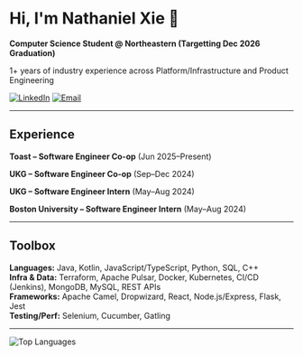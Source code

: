 # Hi, I'm Nathaniel Xie 👋

**Computer Science Student @ Northeastern (Targetting Dec 2026 Graduation)**

1+ years of industry experience across Platform/Infrastructure and Product Engineering

[![LinkedIn](https://img.shields.io/badge/LinkedIn-nathaniel--xie-blue?logo=linkedin)](https://linkedin.com/in/nathaniel-xie)
[![Email](https://img.shields.io/badge/Email-xienathaniel%40gmail.com-red?logo=gmail)](mailto:xienathaniel@gmail.com)

---

## Experience

**Toast – Software Engineer Co-op** (Jun 2025–Present)  

**UKG – Software Engineer Co-op** (Sep–Dec 2024)  

**UKG – Software Engineer Intern** (May–Aug 2024)  

**Boston University – Software Engineer Intern** (May–Aug 2024)  

---

## Toolbox

**Languages:** Java, Kotlin, JavaScript/TypeScript, Python, SQL, C++  
**Infra & Data:** Terraform, Apache Pulsar, Docker, Kubernetes, CI/CD (Jenkins), MongoDB, MySQL, REST APIs  
**Frameworks:** Apache Camel, Dropwizard, React, Node.js/Express, Flask, Jest  
**Testing/Perf:** Selenium, Cucumber, Gatling

---


![Top Languages](https://github-readme-stats.vercel.app/api/top-langs/?username=nathaniel1238&layout=compact)
